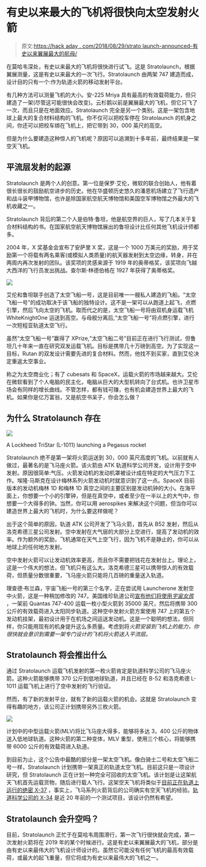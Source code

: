 # 有史以来最大的飞机将很快向太空发射火箭

> 原文:[https://hack aday . com/2018/08/29/strato launch-announced-有史以来翼展最大的航母/](https://hackaday.com/2018/08/29/stratolaunch-announces-carrier-aircraft-with-largest-wingspan-ever/)

在莫哈韦深处，有史以来最大的飞机将很快进行试飞。这是 Stratolaunch，根据翼展测量，这是有史以来最大的一次飞行。Stratolaunch 由两架 747 建造而成，设计目的只有一个:作为轨道火箭的移动发射平台。

有几种方法可以测量飞机的大小。安-225 Mriya 具有最高的有效载荷能力，但只建造了一架(尽管这可能很快会改变)。云杉鹅以前是翼展最大的飞机，但它只飞了一次，而且只是在地面效应。Stratolaunch 完全是另一个类别。这是一架包含地球上最大的复合材料结构的飞机。你不仅可以把校车停在 Stratolaunch 的机身之间，你还可以把校车绑在飞机上，把它带到 30，000 英尺的高空。

但是为什么要建造这种惊人的飞机呢？原因可以追溯到十多年前，最终结果是一架空天飞机。

## 平流层发射的起源

Stratolaunch 是两个人的创意。第一位是保罗·艾伦，微软的联合创始人，他有着很长很长的鼓励航空进步的历史。他在华盛顿历史悠久的潘恩机场建立了飞行遗产和战斗装甲博物馆，也许是除国家航空航天博物馆和美国空军博物馆之外最大的飞机收藏之一。

Stratolaunch 背后的第二个人是伯特·鲁坦，他是航空界的巨人，写了几本关于复合材料结构的书。在国家航空航天博物馆展出的鲁坦设计比任何其他飞机设计师都多。

2004 年，X 奖基金会宣布了安萨里 X 奖，这是一个 1000 万美元的奖励，用于奖励第一个将载有两名乘客(或模拟人类质量)的航天器发射到太空边缘，转身，并在两周内再次发射的团队。该奖项的灵感来源于 1919 年的奥蒂格奖，该奖项向飞越大西洋的飞行员发出挑战。查尔斯·林德伯格在 1927 年获得了奥蒂格奖。

![](../Images/7a74b34973bfcbe11fff11b2900b83d5.png)

艾伦和鲁坦联手创造了太空飞船一号，这是目前唯一一艘私人建造的飞船。“太空飞船一号”的成功取决于该飞船的独特设计。这不是一架可以从跑道上起飞，点燃引擎，然后飞向太空的飞机。取而代之的是，太空飞船一号将由双机身运载飞机 WhiteKnightOne 运送到高空。与母舰分离后,“太空飞船一号”将点燃引擎，进行一次短程亚轨道太空飞行。

虽然“太空飞船一号”赢得了 XPrize,“太空飞船二号”目前正在进行飞行测试，但鲁坦几十年来一直在研究双发运载飞机。目标是携带几十万磅到高空。为了实现这一目标，Rutan 的双发设计需要先进的复合材料。然而，他找不到买家，直到艾伦决定重返太空事业。

称之为太空商业化；有了 cubesats 和 SpaceX，运载火箭的市场越来越大。艾伦在微软看到了个人电脑的民主化，电脑从巨大的大型机转向了台式机。也许卫星市场会有同样的增长曲线。不管怎样，都有钱可赚，也有机会建造世界上最大的飞机。如果你是亿万富翁，又是航空书呆子，你会怎么做？

## 为什么 Stratolaunch 存在

[![](../Images/7cbe2be42dd4effd1b1586c081e29249.png)](https://hackaday.com/wp-content/uploads/2018/08/tristar.jpg)

A Lockheed TriStar (L-1011) launching a Pegasus rocket

Stratolaunch 绝不是第一架将火箭运送到 30，000 英尺高度的飞机。以前就有人做过，最著名的是飞马座火箭。该火箭由 ATK 轨道科学公司开发，设计用于空中发射。原因很简单:气压。火箭发动机的发动机罩被设计成在特定的大气压力下工作。埃隆·马斯克在设计梅林系列火箭发动机时就意识到了这一点。SpaceX 目前版本的发动机梅林 1D 和梅林 1D 真空之间的主要区别是发动机钟的大小。在海平面上，你想要一个小的引擎钟，但是在真空中，或者至少在一半以上的大气中，你想要一个大得多的钟。当然，你可以用 aerospikes 来解决这个问题，但当你可以建造世界上最大的飞机时，为什么要这样做呢？

出于这个简单的原因，轨道 ATK 公司开发了飞马火箭，首先从 B52 发射，然后从洛克希德三星公司发射。空中发射在大气层的大部分上空进行，提高了发动机的效率。作为额外的奖励，飞机通常在天气上空飞行，因为飞机不是静止的，你可以从地球上的任何地方发射。

空中发射火箭可以让发动机效率更高，而且你不需要把钱花在发射台上。理论上，这是一个伟大的想法，但飞机只有这么大。洛克希德三星可以携带惊人的有效载荷，但质量分数很重要，飞马座火箭只能将几百磅的重量送入轨道。

理查德·布兰森，宇宙飞船一号的第三个名字，正在尝试用 Launcherone 发射空中火箭，这是一种稍加修改的 747。美国维珍轨道公司[宣布他们将使用*宇宙女孩*](https://hackaday.com/2018/08/14/virgin-orbit-readies-first-launch/) ，一架前 Quantas 747-400 运载一枚小型火箭到 35000 英尺，然后将携带 300 公斤的有效载荷进入太阳同步轨道。这种空中发射火箭方案使用 747 上的第五个发动机挂架，最初设计用于在机场之间运送发动机。这是一个聪明的想法，但同样，你只能用现有的机身提升这么多质量。考虑到将*火箭安装到飞机上的能力，你很快就会意识到需要一架专门设计的飞机将火箭送入平流层。*

## Stratolaunch 将会推出什么

通过 Stratolaunch 运载飞机发射的第一枚火箭肯定是轨道科学公司的飞马座火箭。这种火箭能够携带 370 公斤到低地球轨道，并且已经在 B-52 和洛克希德 L-1011 运载飞机上进行了空中发射的飞行验证。

然而，有了新的发射平台，就有了新的运载火箭的机会。这就是 Stratolaunch 变得有趣的地方，该公司正计划携带另外三枚火箭。

![](../Images/7e1b6198624bf7e9892c6505c2763a22.png)

计划中的中型运载火箭(MLV)将比飞马座大得多，能够将多达 3，400 公斤的物体送入低地球轨道。这种火箭的第二种变体，MLV 重型，使用三个核心，将能够携带 6000 公斤的有效载荷进入轨道。

到目前为止，这个公告中最酷的部分是一架太空飞机。像白骑士二号和太空飞船二号一样，Stratolaunch 计划携带一架真正的轨道太空飞机。目前这只是一项设计研究，但 Stratolaunch 正在计划一种完全可回收的太空飞机。该计划是让这架航天飞机首先运载货物，随后进行载人飞行。这架空天飞机将类似于[目前正在轨道上运行的绝密 X-37](https://en.wikipedia.org/wiki/Boeing_X-37) ，事实上，飞马系列火箭背后的公司确实有空天飞机的经验。[轨道科学公司的 X-34](https://en.wikipedia.org/wiki/Orbital_Sciences_X-34) 是近 20 年前的一个测试项目，该设计仍然有希望。

## Stratolaunch 会升空吗？

目前，Stratolaunch 正忙于在莫哈韦周围滑行，第一次飞行很快就会完成，第一次发射火箭将在 2019 年的某个时候进行。这是有史以来翼展最大的飞机，部分是由有史以来最伟大的飞机设计师设计的。虽然它可能没有任何飞机的最高有效载荷，或最大的起飞重量，但它将成为有史以来最伟大的飞机之一。